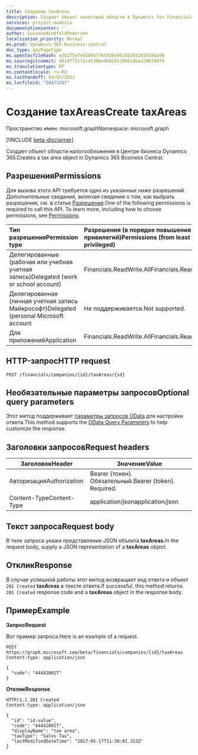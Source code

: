 ```yaml
---
title: Создание taxAreas
description: Создает объект налоговой области в Dynamics for Financials.
services: project-madeira
documentationcenter: ''
author: SusanneWindfeldPedersen
localization_priority: Normal
ms.prod: dynamics-365-business-central
doc_type: apiPageType
ms.openlocfilehash: e30275efd4205b776593b5d515b2032654506a90
ms.sourcegitcommit: d014f72cf2cd130bedb02651092c0be12967b679
ms.translationtype: MT
ms.contentlocale: ru-RU
ms.lasthandoff: 03/05/2021
ms.locfileid: "50473247"
---
```

# <a name="create-taxareas"></a><span data-ttu-id="848a5-103">Создание taxAreas</span><span class="sxs-lookup"><span data-stu-id="848a5-103">Create taxAreas</span></span>

<span data-ttu-id="848a5-104">Пространство имен: microsoft.graph</span><span class="sxs-lookup"><span data-stu-id="848a5-104">Namespace: microsoft.graph</span></span>

[!INCLUDE [beta-disclaimer](../../includes/beta-disclaimer.md)]

<span data-ttu-id="848a5-105">Создает объект области налогообложения в Центре бизнеса Dynamics 365.</span><span class="sxs-lookup"><span data-stu-id="848a5-105">Creates a tax area object in Dynamics 365 Business Central.</span></span>

## <a name="permissions"></a><span data-ttu-id="848a5-106">Разрешения</span><span class="sxs-lookup"><span data-stu-id="848a5-106">Permissions</span></span>
<span data-ttu-id="848a5-p101">Для вызова этого API требуется одно из указанных ниже разрешений. Дополнительные сведения, включая сведения о том, как выбрать разрешения, см. в статье [Разрешения](/graph/permissions-reference).</span><span class="sxs-lookup"><span data-stu-id="848a5-p101">One of the following permissions is required to call this API. To learn more, including how to choose permissions, see [Permissions](/graph/permissions-reference).</span></span>

|<span data-ttu-id="848a5-109">Тип разрешения</span><span class="sxs-lookup"><span data-stu-id="848a5-109">Permission type</span></span> |<span data-ttu-id="848a5-110">Разрешения (в порядке повышения привилегий)</span><span class="sxs-lookup"><span data-stu-id="848a5-110">Permissions (from least to most privileged)</span></span>|
|:---------------|:------------------------------------------|
|<span data-ttu-id="848a5-111">Делегированные (рабочая или учебная учетная запись)</span><span class="sxs-lookup"><span data-stu-id="848a5-111">Delegated (work or school account)</span></span>|<span data-ttu-id="848a5-112">Financials.ReadWrite.All</span><span class="sxs-lookup"><span data-stu-id="848a5-112">Financials.ReadWrite.All</span></span> |
|<span data-ttu-id="848a5-113">Делегированная (личная учетная запись Майкрософт)</span><span class="sxs-lookup"><span data-stu-id="848a5-113">Delegated (personal Microsoft account</span></span>|<span data-ttu-id="848a5-114">Не поддерживается.</span><span class="sxs-lookup"><span data-stu-id="848a5-114">Not supported.</span></span>|
|<span data-ttu-id="848a5-115">Для приложений</span><span class="sxs-lookup"><span data-stu-id="848a5-115">Application</span></span>|<span data-ttu-id="848a5-116">Financials.ReadWrite.All</span><span class="sxs-lookup"><span data-stu-id="848a5-116">Financials.ReadWrite.All</span></span>|

## <a name="http-request"></a><span data-ttu-id="848a5-117">HTTP-запрос</span><span class="sxs-lookup"><span data-stu-id="848a5-117">HTTP request</span></span>

```http
POST /financials/companies/{id}/taxAreas/{id}
```

## <a name="optional-query-parameters"></a><span data-ttu-id="848a5-118">Необязательные параметры запросов</span><span class="sxs-lookup"><span data-stu-id="848a5-118">Optional query parameters</span></span>
<span data-ttu-id="848a5-119">Этот метод поддерживает [параметры запросов OData](/graph/query-parameters) для настройки ответа.</span><span class="sxs-lookup"><span data-stu-id="848a5-119">This method supports the [OData Query Parameters](/graph/query-parameters) to help customize the response.</span></span>

## <a name="request-headers"></a><span data-ttu-id="848a5-120">Заголовки запросов</span><span class="sxs-lookup"><span data-stu-id="848a5-120">Request headers</span></span>
|<span data-ttu-id="848a5-121">Заголовок</span><span class="sxs-lookup"><span data-stu-id="848a5-121">Header</span></span>|<span data-ttu-id="848a5-122">Значение</span><span class="sxs-lookup"><span data-stu-id="848a5-122">Value</span></span>|
|------|-----|
|<span data-ttu-id="848a5-123">Авторизация</span><span class="sxs-lookup"><span data-stu-id="848a5-123">Authorization</span></span>  |<span data-ttu-id="848a5-p102">Bearer {токен}. Обязательный.</span><span class="sxs-lookup"><span data-stu-id="848a5-p102">Bearer {token}. Required.</span></span>    |
|<span data-ttu-id="848a5-126">Content-Type</span><span class="sxs-lookup"><span data-stu-id="848a5-126">Content-Type</span></span>  |<span data-ttu-id="848a5-127">application/json</span><span class="sxs-lookup"><span data-stu-id="848a5-127">application/json</span></span>    |

## <a name="request-body"></a><span data-ttu-id="848a5-128">Текст запроса</span><span class="sxs-lookup"><span data-stu-id="848a5-128">Request body</span></span>
<span data-ttu-id="848a5-129">В теле запроса укажи представление JSON объекта **taxAreas.**</span><span class="sxs-lookup"><span data-stu-id="848a5-129">In the request body, supply a JSON representation of a **taxAreas** object.</span></span>

## <a name="response"></a><span data-ttu-id="848a5-130">Отклик</span><span class="sxs-lookup"><span data-stu-id="848a5-130">Response</span></span>
<span data-ttu-id="848a5-131">В случае успешной работы этот метод возвращает код ответа и объект ```201 Created``` **taxAreas** в тексте ответа.</span><span class="sxs-lookup"><span data-stu-id="848a5-131">If successful, this method returns ```201 Created``` response code and a **taxAreas** object in the response body.</span></span>

## <a name="example"></a><span data-ttu-id="848a5-132">Пример</span><span class="sxs-lookup"><span data-stu-id="848a5-132">Example</span></span>

<span data-ttu-id="848a5-133">**Запрос**</span><span class="sxs-lookup"><span data-stu-id="848a5-133">**Request**</span></span>

<span data-ttu-id="848a5-134">Вот пример запроса.</span><span class="sxs-lookup"><span data-stu-id="848a5-134">Here is an example of a request.</span></span>

```http
POST https://graph.microsoft.com/beta/financials/companies/{id}/taxAreas
Content-type: application/json

{
  "code": "44442001T"
}
```

<span data-ttu-id="848a5-135">**Отклик**</span><span class="sxs-lookup"><span data-stu-id="848a5-135">**Response**</span></span>

```http
HTTP/1.1 201 Created
Content-type: application/json

{
  "id": "id-value",
  "code": "44442001T",
  "displayName": "tax area",
  "taxType": "Sales Tax",
  "lastModifiedDateTime": "2017-05-17T11:30:01.313Z"
}
```


